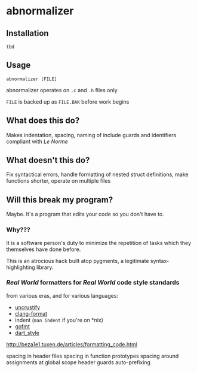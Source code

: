 # abnormalizer

## Installation

`tbd`

## Usage

`abnormalizer [FILE]`

abnormalizer operates on `.c` and `.h` files only

`FILE` is backed up as `FILE.BAK` before work begins

## What does this do?

Makes indentation, spacing, naming of include guards and identifiers compliant with *Le Norme*

## What doesn't this do?

Fix syntactical errors, handle formatting of nested struct definitions, make functions shorter, operate on multiple files

## Will this break my program?

Maybe.  It's a program that edits your code so you don't have to. 

### Why???

It is a software person's duty to minimize the repetition of tasks which they themselves have done before.

This is an atrocious hack built atop pygments, a legitimate syntax-highlighting library.

### *Real World* formatters for *Real World* code style standards

from various eras, and for various languages:

- [uncrustify](https://github.com/uncrustify/uncrustify)
- [clang-format](https://clang.llvm.org/docs/ClangFormat.html)
- indent (`man indent` if you're on *nix)
- [gofmt](https://golang.org/cmd/gofmt/)
- [dart_style](https://github.com/dart-lang/dart_style)


http://beza1e1.tuxen.de/articles/formatting_code.html

spacing in header files
spacing in function prototypes
spacing around assignments at global scope
header guards
auto-prefixing